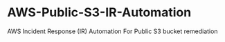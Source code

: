# AWS-Public-S3-IR-Automation
AWS Incident Response (IR) Automation For Public S3 bucket remediation
